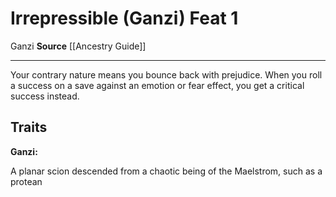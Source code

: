 ﻿---
actions: null
cost: null
element: null
feat: Irrepressible (Ganzi)
frequency: null
heighten_level: null
id: '2534'
level: '1'
name: Irrepressible (Ganzi)
prerequisite: null
rarity: Common
requirement: null
school: null
source: '[[DATABASE/source/Ancestry Guide|Ancestry Guide]]'
subcategory: null
trait:
- '[[DATABASE/trait/Ganzi|Ganzi]]'
trigger: null
type: Feat

---
# Irrepressible (Ganzi) <span class="item-type">Feat 1</span>

<span class="item-trait">Ganzi</span>
**Source** [[Ancestry Guide]]

---
Your contrary nature means you bounce back with prejudice. When you roll a success on a save against an emotion or fear effect, you get a critical success instead.

## Traits

**Ganzi:**

A planar scion descended from a chaotic being of the Maelstrom, such as a protean